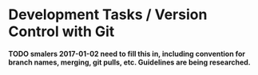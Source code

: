 # Development Tasks / Version Control with Git

**TODO smalers 2017-01-02 need to fill this in, including convention for branch names, merging, git pulls, etc.
Guidelines are being researched.**

